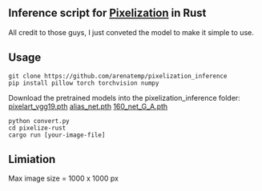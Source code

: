 ## Inference script for [Pixelization](https://github.com/WuZongWei6/Pixelization) in Rust
All credit to those guys, I just conveted the model to make it simple to use.

## Usage
```
git clone https://github.com/arenatemp/pixelization_inference
pip install pillow torch torchvision numpy
```
Download the pretrained models into the pixelization_inference folder:
[pixelart_vgg19.pth](https://drive.google.com/file/d/1VRYKQOsNlE1w1LXje3yTRU5THN2MGdMM/view?usp=sharing)
[alias_net.pth](https://drive.google.com/file/d/17f2rKnZOpnO9ATwRXgqLz5u5AZsyDvq_/view?usp=sharing)
[160_net_G_A.pth](https://drive.google.com/file/d/1i_8xL3stbLWNF4kdQJ50ZhnRFhSDh3Az/view?usp=sharing)
```
python convert.py
cd pixelize-rust
cargo run [your-image-file]
```

## Limiation
Max image size = 1000 x 1000 px
